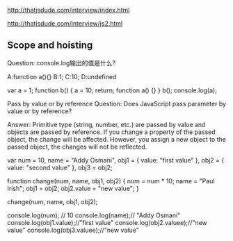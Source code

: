 http://thatjsdude.com/interview/index.html

http://thatjsdude.com/interview/js2.html


## Scope and hoisting
Question: console.log输出的值是什么?

A:function a(){}
B:1;
C:10;
D:undefined


var a = 1; 
function b() { 
    a = 10; 
    return; 
    function a() {} 
} 
b(); 
console.log(a);          
        
		
		

Pass by value or by reference
Question: Does JavaScript pass parameter by value or by reference?

Answer: Primitive type (string, number, etc.) are passed by value and objects are passed by reference. If you change a property of the passed object, the change will be affected. However, you assign a new object to the passed object, the changes will not be reflected.


var num = 10,
    name = "Addy Osmani",
    obj1 = {
      value: "first value"
    },
    obj2 = {
     value: "second value"
    },
    obj3 = obj2;
 
function change(num, name, obj1, obj2) {
    num = num * 10;
    name = "Paul Irish";
    obj1 = obj2;
    obj2.value = "new value";
}
 
change(num, name, obj1, obj2);
 
console.log(num); // 10
console.log(name);// "Addy Osmani"
console.log(obj1.value);//"first value"
console.log(obj2.valuee);//"new value"
console.log(obj3.valuee);//"new value" 